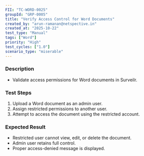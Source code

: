 ```yaml
---
FII: "TC-WORD-0025"
groupId: "GRP-0005"
title: "Verify Access Control for Word Documents"
created_by: "arun-ramanan@netspective.in"
created_at: "2025-10-22"
test_type: "Manual"
tags: ["Word"]
priority: "High"
test_cycles: ["1.0"]
scenario_type: "miserable"
---
```


### Description
- Validate access permissions for Word documents in Surveilr.

### Test Steps
1. Upload a Word document as an admin user.  
2. Assign restricted permissions to another user.  
3. Attempt to access the document using the restricted account.  

### Expected Result
- Restricted user cannot view, edit, or delete the document.  
- Admin user retains full control.  
- Proper access-denied message is displayed.

